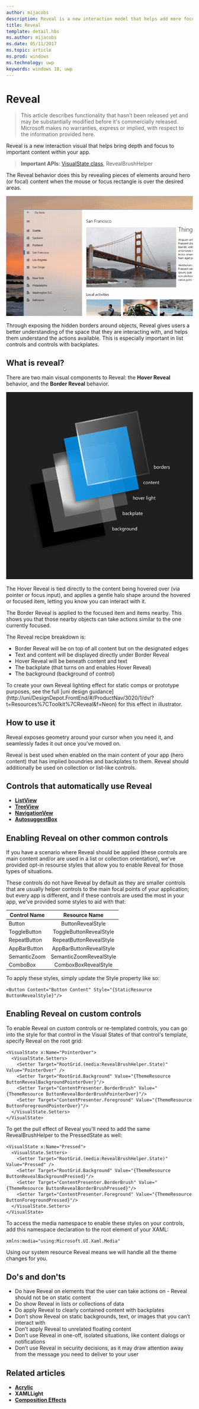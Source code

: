 ```yaml
---
author: mijacobs
description: Reveal is a new interaction model that helps add more focus and delight to your application.
title: Reveal
template: detail.hbs
ms.author: mijacobs
ms.date: 05/11/2017
ms.topic: article
ms.prod: windows
ms.technology: uwp
keywords: windows 10, uwp
---
```

# Reveal

>This article describes functionality that hasn’t been released yet and may be substantially modified before it's commercially released. Microsoft makes no warranties, express or implied, with respect to the information provided here.

Reveal is a new interaction visual that helps bring depth and focus to important content within your app.

> **Important APIs**: [VisualState class](https://docs.microsoft.com/en-us/uwp/api/Windows.UI.Xaml.VisualState), RevealBrushHelper

The Reveal behavior does this by revealing pieces of elements around hero (or focal) content when the mouse or focus rectangle is over the desired areas.

![Reveal Visual](images/Nav_Reveal_Animation.gif)

Through exposing the hidden borders around objects, Reveal gives users a better understanding of the space that they are interacting with, and helps them understand the actions available. This is especially important in list controls and controls with backplates.

## What is reveal?

There are two main visual components to Reveal: the **Hover Reveal** behavior, and the **Border Reveal** behavior.

![Reveal layers](images/RevealLayers.png)

The Hover Reveal is tied directly to the content being hovered over (via pointer or focus input), and applies a gentle halo shape around the hovered or focused item, letting you know you can interact with it.

The Border Reveal is applied to the focused item and items nearby. This shows you that those nearby objects can take actions similar to the one currently focused.

The Reveal recipe breakdown is:

- Border Reveal will be on top of all content but on the designated edges
- Text and content will be displayed directly under Border Reveal
- Hover Reveal will be beneath content and text
- The backplate (that turns on and enables Hover Reveal)
- The background (background of control)

<div class=”microsoft-internal-note”>
To create your own Reveal lighting effect for static comps or prototype purposes, see the full [uni design guidance](http://uni/DesignDepot.FrontEnd/#/ProductNav/3020/1/dv/?t=Resources%7CToolkit%7CReveal&f=Neon) for this effect in illustrator.
</div>

## How to use it

Reveal exposes geometry around your cursor when you need it, and seamlessly fades it out once you’ve moved on.

Reveal is best used when enabled on the main content of your app (hero content) that has implied boundries and backplates to them. Reveal should additionally be used on collection or list-like controls.

## Controls that automatically use Reveal

- [**ListView**](../controls-and-patterns/lists.md)
- [**TreeView**](../controls-and-patterns/tree-view.md)
- [**NavigationVew**](../controls-and-patterns/nav-pane.md)
- [**AutosuggestBox**](../controls-and-patterns/auto-suggest-box.md)

## Enabling Reveal on other common controls

If you have a scenario where Reveal should be applied (these controls are main content and/or are used in a list or collection orientation), we've provided opt-in resourse styles that allow you to enable Reveal for those types of situations.

These controls do not have Reveal by default as they are smaller controls that are usually helper controls to the main focal points of your application; but every app is different, and if these controls are used the most in your app, we've provided some styles to aid with that:

| Control Name   | Resource Name |
|----------|:-------------:|
| Button |  ButtonRevealStyle |
| ToggleButton | ToggleButtonRevealStyle |
| RepeatButton | RepeatButtonRevealStyle |
| AppBarButton | AppBarButtonRevealStyle |
| SemanticZoom | SemanticZoomRevealStyle |
| ComboBox | ComboxBoxRevealStyle |

To apply these styles, simply update the Style property like so:

```XAML
<Button Content="Button Content" Style="{StaticResource ButtonRevealStyle}"/>
```

## Enabling Reveal on custom controls

To enable Reveal on custom controls or re-templated controls, you can go into the style for that control in the Visual States of that control's template, specify Reveal on the root grid:

```XAML
<VisualState x:Name="PointerOver">
  <VisualState.Setters>
    <Setter Target="RootGrid.(media:RevealBrushHelper.State)" Value="PointerOver" />
    <Setter Target="RootGrid.Background" Value="{ThemeResource ButtonRevealBackgroundPointerOver}"/>
    <Setter Target="ContentPresenter.BorderBrush" Value="{ThemeResource ButtonRevealBorderBrushPointerOver}"/>
    <Setter Target="ContentPresenter.Foreground" Value="{ThemeResource ButtonForegroundPointerOver}"/>
  </VisualState.Setters>
</VisualState>
```

To get the pull effect of Reveal you'll need to add the same RevealBrushHelper to the PressedState as well:

```XAML
<VisualState x:Name="Pressed">
  <VisualState.Setters>
    <Setter Target="RootGrid.(media:RevealBrushHelper.State)" Value="Pressed" />
    <Setter Target="RootGrid.Background" Value="{ThemeResource ButtonRevealBackgroundPressed}"/>
    <Setter Target="ContentPresenter.BorderBrush" Value="{ThemeResource ButtonRevealBorderBrushPressed}"/>
    <Setter Target="ContentPresenter.Foreground" Value="{ThemeResource ButtonForegroundPressed}"/>
  </VisualState.Setters>
</VisualState>
```

To access the media namespace to enable these styles on your controls, add this namespace declaration to the root element of your XAML:

```XAML
xmlns:media="using:Microsoft.UI.Xaml.Media"
```

Using our system resource Reveal means we will handle all the theme changes for you.

## Do's and don'ts
- Do have Reveal on elements that the user can take actions on - Reveal should not be on static content
- Do show Reveal in lists or collections of data
- Do apply Reveal to clearly contained content with backplates
- Don’t show Reveal on static backgrounds, text, or images that you can’t interact with
- Don’t apply Reveal to unrelated floating content
- Don’t use Reveal in one-off, isolated situations, like content dialogs or notifications
- Don’t use Reveal in security decisions, as it may draw attention away from the message you need to
  deliver to your user

## Related articles
- [**Acrylic**](acrylic.md)
- **XAMLLight**
- [**Composition Effects**](https://msdn.microsoft.com/windows/uwp/graphics/composition-effects)
